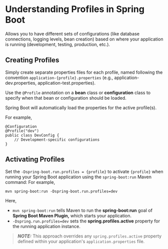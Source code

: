 # Understanding Profiles in Spring Boot

Allows you to have different sets of configurations (like database connections, logging levels, bean creation) based on where your application is running (development, testing, production, etc.).

## Creating Profiles

Simply create separate properties files for each profile, named following the convention `application-{profile}.properties` (e.g., application-dev.properties, application-test.properties).

Use the `@Profile` annotation on a **bean** class or **configuration** class to specify when that bean or configuration should be loaded.

Spring Boot will automatically load the properties for the active profile(s).

For example,

```
@Configuration
@Profile("dev")
public class DevConfig {
    // Development-specific configurations
}
```

## Activating Profiles

Set the `-Dspring-boot.run.profiles = {profile}` to activate `{profile}` when running your Spring Boot application using the `spring-boot:run` Maven command: For example,

```
mvn spring-boot:run -Dspring-boot.run.profiles=dev
```

Here,

- `mvn spring-boot:run` tells Maven to run the **spring-boot:run** goal of **Spring Boot Maven Plugin,** which starts your application.
- `-Dspring.run.profiles=dev` sets the **spring.profiles.active** property for the running application instance.

> **_NOTE:_** This approach overrides any `spring.profiles.active` property defined within your application's `application.properties` file.
